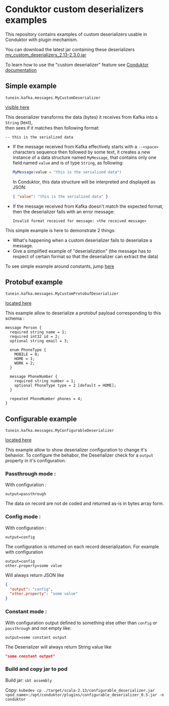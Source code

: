 # Conduktor custom deserializers examples

This repository contains examples of custom deserializers usable in Conduktor with plugin mechanism.

You can download the latest jar containing these deserializers [my_custom_deserializers_2.13-2.3.0.jar](https://github.com/conduktor/my_custom_deserializers/packages/1105212)

To learn how to use the "custom deserializer" feature see [Conduktor documentation](https://docs.conduktor.io/features/consuming-data/custom-deserializers)

## Simple example 

`tunein.kafka.messages.MyCustomDeserializer`

[visible here](./src/main/scala/io/example/conduktor/custom/deserializers/MyCustomDeserializer.scala)


This deserializer transforms the data (bytes) it receives from Kafka into a `String` (text),     
then sees if it matches then following format:
```
-- this is the serialized data
```
- If the message received from Kafka effectively starts with a `--<space>` characters sequence then followed by some text, 
it creates a new instance of a data structure named `MyMessage`, that contains only one field named `value` and is of type `String`, as following:     
    ```scala
    MyMessage(value = "this is the serialized data")
    ```

    In Conduktor, this data structure will be interpreted and displayed as JSON:     
    ```json
    { "value": "this is the serialized data" }
    ```
  
- If the message received from Kafka doesn't match the expected format, then the deserializer fails with an error message:
  ```
  Invalid format received for message: <the received message>
  ```

This simple example is here to demonstrate 2 things:
  - What's happening when a custom deserializer fails to deserialize a message.
  - Give a simplified example of "deserialization" (the message has to respect of certain format so that the deserializer can extract the data)


To see simple example around constants, jump [here](./doc/details.md)

## Protobuf example
`tunein.kafka.messages.MyCustomProtobufDeserializer`

[located here](./src/main/scala/io/example/conduktor/custom/deserializers/MyCustomProtobufDeserializer.scala)


This example allow to deserialize a protobuf payload corresponding to this schema : 

```
message Person {
  required string name = 1;
  required int32 id = 2;
  optional string email = 3;

  enum PhoneType {
    MOBILE = 0;
    HOME = 1;
    WORK = 2;
  }

  message PhoneNumber {
    required string number = 1;
    optional PhoneType type = 2 [default = HOME];
  }

  repeated PhoneNumber phones = 4;
}
```

## Configurable example
`tunein.kafka.messages.MyConfigurableDeserializer`

[located here](./src/main/scala/io/example/conduktor/custom/deserializers/MyConfigurableDeserializer.scala)

This example allow to show deserializer configuration to change it's behavior. 
To configure the behabor, the Deserializer check for a `output` property in it's configuration. 

### Passthrough mode : 
With configuration :
```properties
output=passthrough
```
The data on record are not de coded and returned as-is in bytes array form.

### Config mode :
With configuration :
```properties
output=config
```
The configuration is returned on each record deserialization. 
For example with configuration 
```properties
output=config
other.property=some value
```
Will always return JSON like 
```json
{
  "output": "config",
  "other.property": "some value"
}
```

### Constant mode :

With configuration output defined to something else other than `config` or `passthrough` and not empty like:
```properties
output=some constant output
```
The Deserializer will always return String value like 
```json
"some constant output"
```

### Build and copy jar to pod

Build jar:
`sbt assembly`

Copy:
`kubedev cp ./target/scala-2.13/configurable_deserializer.jar <pod_name>:/opt/conduktor/plugins/configurable_deserializer_0.5.jar -n conduktor`
